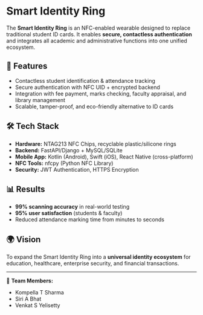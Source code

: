 # Smart Identity Ring

The **Smart Identity Ring** is an NFC-enabled wearable designed to replace traditional student ID cards. 
It enables **secure, contactless authentication** and integrates all academic and administrative functions 
into one unified ecosystem.

## 🚀 Features
- Contactless student identification & attendance tracking
- Secure authentication with NFC UID + encrypted backend
- Integration with fee payment, marks checking, faculty appraisal, and library management
- Scalable, tamper-proof, and eco-friendly alternative to ID cards

## 🛠️ Tech Stack
- **Hardware:** NTAG213 NFC Chips, recyclable plastic/silicone rings
- **Backend:** FastAPI/Django + MySQL/SQLite
- **Mobile App:** Kotlin (Android), Swift (iOS), React Native (cross-platform)
- **NFC Tools:** nfcpy (Python NFC Library)
- **Security:** JWT Authentication, HTTPS Encryption

## 📊 Results
- **99% scanning accuracy** in real-world testing
- **95% user satisfaction** (students & faculty)
- Reduced attendance marking time from minutes to seconds

## 🌍 Vision
To expand the Smart Identity Ring into a **universal identity ecosystem** for 
education, healthcare, enterprise security, and financial transactions.

---

👤 **Team Members:**  
- Kompella T Sharma  
- Siri A Bhat  
- Venkat S Yelisetty  

